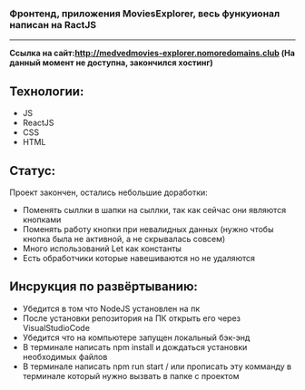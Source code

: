 ### Фронтенд, приложения MoviesExplorer, весь функуионал написан на RactJS 
* * * * *  
**Ссылка на сайт:http://medvedmovies-explorer.nomoredomains.club (На данный момент не доступна, закончился хостинг)**
## Технологии:
- JS
- ReactJS
- CSS
- HTML
## Статус:
Проект закончен, остались небольшие доработки:
-  Поменять сыллки в шапки на сыллки, так как сейчас они являются кнопками
-  Поменять работу кнопки при невалидных данных (нужно чтобы кнопка была не активной, а не скрывалась совсем)
-  Много использований Let как константы
-  Есть обработчики которые навешиваются но не удаляются
## Инсрукция по развёртыванию:
- Убедится в том что NodeJS установлен на пк
- После установки репозитория на ПК открыть его через VisualStudioCode
- Убедится что на компьютере запущен локальный бэк-энд
- В терминале написать npm install и дождаться установки необходимых файлов
- В терминале написать npm run start / или прописать эту комманду в терминале который нужно вызвать в папке с проектом
